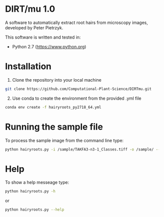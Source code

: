 # DIRT/mu 1.0
A software to automatically extract root hairs from microscopy images, developed by Peter Pietrzyk.

This software is written and tested in:
- Python 2.7 (https://www.python.org)
 
# Installation
1. Clone the repository into your local machine
```bash
git clone https://github.com/Computational-Plant-Science/DIRTmu.git
```
2. Use conda to create the environment from the provided .yml file
```bash
conda env create -f hairyroots_py2718_64.yml
```


# Running the sample file
To process the sample image from the command line type:
```bash
python hairyroots.py -i /sample/TAKFA3-n3-1_Classes.tiff -o /sample/ --cost_type rms --w_mind 10 --w_len 5 --id_root 1 --id_roothair 3 --id_background 2 --pixel_size 1.72 -p 
```

# Help
To show a help messeage type:
```bash
python hairyroots.py -h
```
or
```bash
python hairyroots.py --help
```
